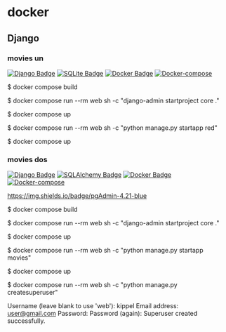# docker

## Django

### movies un

[![Django Badge](https://img.shields.io/badge/Django-092E20?logo=django&logoColor=fff&style=for-the-badge)](https://www.djangoproject.com/)
[![SQLite Badge](https://img.shields.io/badge/SQLite-003B57?logo=sqlite&logoColor=fff&style=for-the-badge)](https://www.sqlite.org/)
[![Docker Badge](https://img.shields.io/badge/Docker-2496ED.svg?style=for-the-badge&logo=Docker&logoColor=white)](https://www.docker.com/)
[![Docker-compose](https://img.shields.io/badge/Docker-compose-2496ED.svg?style=for-the-badge&logo=Docker&logoColor=white)](https://docs.docker.com/compose/)

$ docker compose build

$ docker compose run --rm web sh -c "django-admin startproject core ."

$ docker compose up

$ docker compose run --rm web sh -c "python manage.py startapp red"

$ docker compose up

### movies dos

[![Django Badge](https://img.shields.io/badge/Django-092E20?logo=django&logoColor=fff&style=for-the-badge)](https://www.djangoproject.com/)
[![SQLAlchemy Badge](https://img.shields.io/badge/SQLAlchemy-D71F00?logo=sqlalchemy&logoColor=fff&style=for-the-badge)](https://www.sqlalchemy.org/)
[![Docker Badge](https://img.shields.io/badge/Docker-2496ED.svg?style=for-the-badge&logo=Docker&logoColor=white)](https://www.docker.com/)
[![Docker-compose](https://img.shields.io/badge/Docker-compose-2496ED.svg?style=for-the-badge&logo=Docker&logoColor=white)](https://docs.docker.com/compose/)

https://img.shields.io/badge/pgAdmin-4.21-blue

$ docker compose build

$ docker compose run --rm web sh -c "django-admin startproject core ."

$ docker compose up

$ docker compose run --rm web sh -c "python manage.py startapp movies"

$ docker compose up

$ docker compose run --rm web sh -c "python manage.py createsuperuser"

Username (leave blank to use 'web'): kippel
Email address: <user@gmail.com>
Password:
Password (again):
Superuser created successfully.

